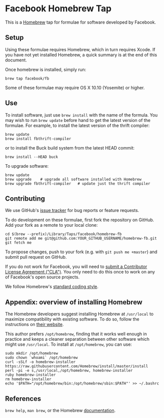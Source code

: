 Facebook Homebrew Tap
=====================

This is a [Homebrew][brew] tap for formulae for software developed by Facebook.


Setup
-----

Using these formulae requires Homebrew, which in turn requires Xcode. If you
have not yet installed Homebrew, a quick summary is at the end of this
document.

Once homebrew is installed, simply run:

    brew tap facebook/fb

Some of these formulae may require OS X 10.10 (Yosemite) or higher.


Use
---

To install software, just use `brew install` with the name of the formula. You
may wish to run `brew update` before hand to get the latest version of the
formulae. For example, to install the latest version of the thrift compiler:

    brew update
    brew install fbthrift-compiler

or to install the Buck build system from the latest HEAD commit:

    brew install --HEAD buck

To upgrade software:

    brew update
    brew upgrade    # upgrade all software installed with Homebrew
    brew upgrade fbthrift-compiler   # update just the thrift compiler


Contributing
------------

We use GitHub's [issue tracker][issue] for bug reports or feature requests.

To do development on these formulae, first fork the repository on GitHub. Add
your fork as a remote to your local clone:

    cd $(brew --prefix)/Library/Taps/facebook/homebrew-fb
    git remote add me git@github.com:YOUR_GITHUB_USERNAME/homebrew-fb.git
    git fetch me

To propose changes, push to your fork (e.g. with `git push me +master`) and
submit pull request on GitHub.

If you do not work for Facebook, you will need to [submit a Contributor License
Agreement ("CLA")][cla]. You only need to do this once to work on any of
Facebook's open source projects.

We follow Homebrew's [standard coding style][style].


Appendix: overview of installing Homebrew
-----------------------------------------

The Homebrew developers suggest installing Homebrew at `/usr/local` to maximize
compatibility with existing software. To do so, follow the instructions on
[their website][brew].

This author prefers `/opt/homebrew`, finding that it works well enough in
practice and keeps a cleaner separation between other software which might use
`/usr/local`. To install at `/opt/homebrew`, you can use:

    sudo mkdir /opt/homebrew
    sudo chown `whoami` /opt/homebrew
    curl -sSLf -o homebrew-installer https://raw.githubusercontent.com/Homebrew/install/master/install
    perl -pi -e s,/usr/local,/opt/homebrew, homebrew-installer
    ruby homebrew-installer
    rm homebrew-installer
    echo '$PATH="/opt/homebrew/bin:/opt/homebrew/sbin:$PATH"' >> ~/.bashrc


References
----------
`brew help`, `man brew`, or the Homebrew [documentation][].

[brew]: http://brew.sh/
[issue]: https://github.com/facebook/homebrew-fb/issues
[cla]: https://code.facebook.com/cla
[style]: https://github.com/Homebrew/homebrew/blob/master/share/doc/homebrew/Formula-Cookbook.md
[documentation]: https://github.com/Homebrew/homebrew/tree/master/share/doc/homebrew#readme
